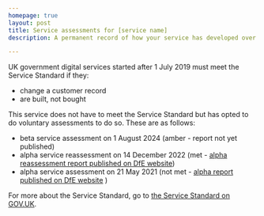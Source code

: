 ```yaml
---
homepage: true
layout: post
title: Service assessments for [service name]
description: A permanent record of how your service has developed over time.

---
```


UK government digital services started after 1 July 2019 must meet the Service Standard if they:

- change a customer record
- are built, not bought


This service does not have to meet the Service Standard but has opted to do voluntary assessments to do so. These are as follows:

* beta service assessment on 1 August 2024 (amber - report not yet published)
* alpha service reassessment on 14 December 2022 (met - [alpha reassessment report published on DfE website](#))
* alpha service assessment on 21 May 2021 (not met - [alpha report published on DfE website](#) )


For more about the Service Standard, go to [the Service Standard on GOV.UK](https://www.gov.uk/service-manual/service-standard).
